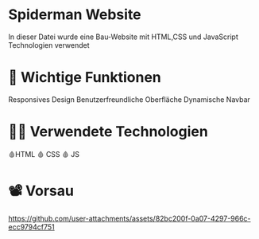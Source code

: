 # Spiderman Website

In dieser Datei wurde eine Bau-Website mit HTML,CSS und JavaScript Technologien verwendet 

# 📌 Wichtige Funktionen

Responsives Design
Benutzerfreundliche Oberfläche
Dynamische Navbar

# 👩‍💻 Verwendete Technologien

🩸HTML
🩸 CSS
🩸 JS

# 📽️ Vorsau


https://github.com/user-attachments/assets/82bc200f-0a07-4297-966c-ecc9794cf751

